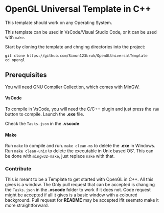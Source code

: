 # OpenGL Universal Template in C++

This template should work on any Operating System.

This template can be used in VsCode/Visual Studio Code, or it can be used with `make`.

Start by cloning the template and chnging directories into the project:

```
git clone https://github.com/Simon123bruh/OpenGLUniversalTemplate
cd opengl
```

## Prerequisites

You will need GNU Compiler Collection, which comes with MinGW.

#### VsCode
To compile in VsCode, you will need the C/C++ plugin and just press the `run` button to compile. Launch the **.exe** file.

Check the ``Tasks.json`` in the **.vscode** 

#### Make

Run `make` to compile and run. ``make clean-ms`` to delete the **.exe** in Windows. Run `make clean-unix` to delete the executable in Unix based OS'. This can be done with `mingw32-make`, just replace `make` with that.

### Contribute

This is meant to be a Template to get started with OpenGL in C++. All this gives is a window. The Only pull request that can be accepted is changing the `Tasks.json` in the **.vscode** folder to work if it does not. Code request might be accepted if all it gives is a basic window with a coloured background.
Pull request for **README** may be accepted ifit seemsto make it more straightforward.